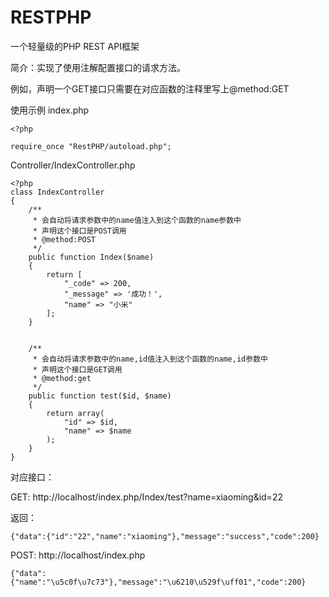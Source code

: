 # RESTPHP
一个轻量级的PHP REST API框架


简介：实现了使用注解配置接口的请求方法。

例如，声明一个GET接口只需要在对应函数的注释里写上@method:GET


使用示例 index.php

    <?php

    require_once "RestPHP/autoload.php";




Controller/IndexController.php

	<?php
	class IndexController
    {
    	/**
    	 * 会自动将请求参数中的name值注入到这个函数的name参数中
    	 * 声明这个接口是POST调用
    	 * @method:POST
    	 */
    	public function Index($name)
    	{
    		return [
    			"_code" => 200,
    			"_message" => '成功！',
    			"name" => "小米"
    		];
    	}
    
    
    	/**
    	 * 会自动将请求参数中的name,id值注入到这个函数的name,id参数中
    	 * 声明这个接口是GET调用
    	 * @method:get
    	 */
    	public function test($id, $name)
    	{
    		return array(
    			"id" => $id,
    			"name" => $name
    		);
    	}
    }

对应接口：

GET: http://localhost/index.php/Index/test?name=xiaoming&id=22

返回：
	
	{"data":{"id":"22","name":"xiaoming"},"message":"success","code":200}


POST: http://localhost/index.php

	{"data":{"name":"\u5c0f\u7c73"},"message":"\u6210\u529f\uff01","code":200}
